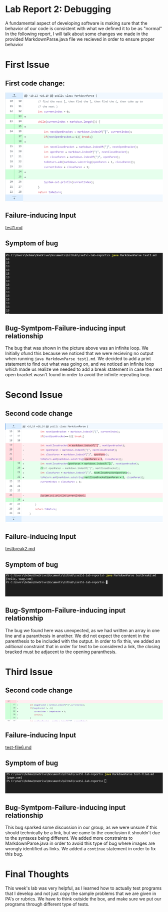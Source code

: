 # Lab Report 2: Debugging

A fundamental aspect of developing software is making sure that the behavior of our code is consistent with what we defined it to be as "normal" In the following report, I will talk about some changes we made in the provided MarkdownParse.java file we recieved in order to ensure proper behavior

# First Issue
## First code change:

![image](Lab2change1.PNG)

## Failure-inducing Input
[test1.md](test1.md)


## Symptom of bug
![image](Lab2symptom1.PNG)

## Bug-Symtpom-Failure-inducing input relationship

The bug that was shown in the picture above was an infinite loop. We Initially ofund this because we noticed that we were recieving no output when running `java MarkdownParse test1.md`. We decided to add a print statement to find out what was going on, and we noticed an infinite loop which made us realize we needed to add a break statement in case the next open bracket wasn't found in order to avoid the infinite repeating loop.

# Second Issue
## Second code change
![image](Lab2change2.PNG)
## Failure-inducing Input
[testbreak2.md](testbreak2.md)
## Symptom of bug

![image](Lab2Symptom2.PNG)

## Bug-Symtpom-Failure-inducing input relationship

The bug we found here was unexpected, as we had written an array in one line and a paranthesis in another. We did not expect the content in the parenthesis to be included with the output. In order to fix this, we added an aditional constraint that in order for text to be considered a link, the closing bracked must be adjacent to the opening paranthesis.

# Third Issue
## Second code change
![image](Lab2change3.PNG)
## Failure-inducing Input
[test-file6.md](test-file6.md)
## Symptom of bug
![image](Lab2symptom3.PNG)

## Bug-Symtpom-Failure-inducing input relationship

This bug sparked some discussion in our group, as we were unsure if this should technically be a link, but we came to the conclusion it shouldn't due to the syntaxes being different. We added more constraints to MarkdownParse.java in order to avoid this type of bug where images are wrongly identified as links. We added a `continue` statement in order to fix this bug.

# Final Thoughts

This week's lab was very helpful, as I learned how to actually test programs that I develop and not just copy the sample problems that we are given in PA's or rubrics. We have to think outside the box, and make sure we put our programs through different type of tests.